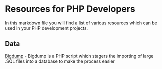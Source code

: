 # Resources for PHP Developers
In this markdown file you will find a list of various resources which can be used in your PHP development projects.

## Data
[Bigdump](https://www.ozerov.de/bigdump/usage/) - Bigdump is a PHP script which stagers the importing of large .SQL files into a database to make the process easier
